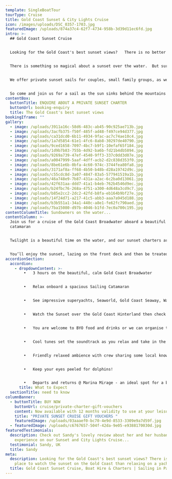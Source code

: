```yaml
---
template: SingleBoatTour
tourType: Cruise
title: Gold Coast Sunset & City Lights Cruise
icon: /images/uploads/DSC_0357-1703.jpg
featuredImage: /uploads/874a37c4-62f7-4734-958b-3d39d11ec6fd.jpg
intro: >-
  ## Gold Coast Sunset Cruise


  Looking for the Gold Coast's best sunset views?   There is no better place to watch the sunset on the Gold Coast than relaxing on a yacht on the Broadwater!   No seriously...


  There is something so magical about a sunset over the water.  But surrounded by it?  Well that's something else...    


  We offer private sunset sails for couples, small family groups, as well as larger groups of up to 42 guests.  


  So come and join us for a sail as the sun sinks behind the mountains of the Gold Coast Hinterland and casts a glow across the calm waters of the Gold Coast Broadwater.
contentBox:
  buttonTitle: ENQUIRE ABOUT A PRIVATE SUNSET CHARTER
  buttonUrl: booking-enquiry
  title: The Gold Coast's best sunset views
bookingIframe: ""
gallery:
  - image: /uploads/3911a16c-58d6-483c-ab45-90c925ae713b.jpg
  - image: /uploads/3acfb375-f50f-485f-ad48-f497ce94d377.jpg
  - image: /uploads/ca31dcd0-6b11-4934-9fac-ac7c74ae10c4.jpg
  - image: /uploads/1a7d5854-61e1-4fc6-8ab8-30297de40790.jpg
  - image: /uploads/9ced1658-7097-4bc7-b9f1-10efaf65f184.jpg
  - image: /uploads/1d9b7b83-755b-4d92-ba6b-fd21b4db5894.jpg
  - image: /uploads/9269a739-47ef-4540-9ff3-337c0dd3d07e.jpg
  - image: /uploads/a0047999-5aaf-4dff-acb2-d2c838d353f0.jpg
  - image: /uploads/8be61e6b-0bfa-4c60-974c-3744fea80fa8.jpg
  - image: /uploads/3171af8a-ff68-4b50-b48b-d28a19742d9c.jpg
  - image: /uploads/c55cdc8d-3a07-4847-83a5-577941519a1b.jpg
  - image: /uploads/46a748e9-7b87-431a-a2ac-6c2ba0d13061.jpg
  - image: /uploads/42f631aa-ddd7-41a1-b4eb-762b4546d9ec.jpg
  - image: /uploads/b24fbc76-268a-4751-a300-4d648a3cd9c7.jpg
  - image: /uploads/b85e2cc2-2dc2-42fd-b8fa-eb164b9bf27e.jpg
  - image: /uploads/14f24d71-a217-41c5-abb3-aaa7a945d188.jpg
  - image: /uploads/b3b551a1-34a1-440c-a8e1-fe62fc790aed.jpg
  - image: /uploads/7ba15080-d97b-4046-b1fd-7ec0a700c195.jpg
contentColumnTitle: Sundowners on the water...
contentColumn: >-
  Join us for a cruise of the Gold Coast Broadwater aboard a beautiful sailing
  catamaran


  Twilight is a beautiful time on the water, and our sunset charters are the perfect way to create the ultimate romantic date night, entertain clients or celebrate a special birthday or life event.  


  You’ll enjoy the sunset, lazing on the front deck and then be treated to the stunning Gold Coast city skyline lit up after dark on your return voyage to the marina.
accordionSection:
  accordion:
    - dropdownContent: >-
        •	3 hours on the beautiful, calm Gold Coast Broadwater


        •	Relax onboard a spacious Sailing Catamaran


        •	See impressive superyachts, Seaworld, Gold Coast Seaway, Wavebreak Island, South Stradbroke Island and local wildlife.


        •	Watch the Sunset over the Gold Coast Hinterland then check out the Sparkling City lights as you see the Gold Coast in a new light. 


        •	You are welcome to BYO food and drinks or we can organise this for you on request.  


        •	Cool tunes set the soundtrack as you relax and take in the views


        •	Friendly relaxed ambience with crew sharing some local knowledge


        •	Keep your eyes peeled for dolphins!


        •	Departs and returns @ Marina Mirage - an ideal spot for a beautiful waterfront meal or drinks before or after your cruise.
      title: What to Expect
  sectionTitle: need to know
columnBanner:
  - buttonTitle: BUY NOW
    buttonUrl: cruise/private-charter-gift-vouchers
    content: Now available with 12 months validity to use at your leisure.
    title: "PRIVATE SUNSET CRUISE GIFT VOUCHERS "
    featuredImage: /uploads/03aaaef0-bc70-4e9d-8533-3309e9a7d59f.jpg
  - featuredImage: /uploads/c6767657-504f-42da-9e05-e9388170030d.jpg
featuredTestimonials:
  description: Check out Sandy's lovely review about her and her husband's
    experience on our Sunset and City Lights Cruise...
  testimonial: Sandy, UK
  title: Sandy
meta:
  description: Looking for the Gold Coast's best sunset views? There is no better
    place to watch the sunset on the Gold Coast than relaxing on a yacht
  title: Gold Coast Sunset Cruise, Boat Hire & Charters | Sailing in Paradise
---
```

